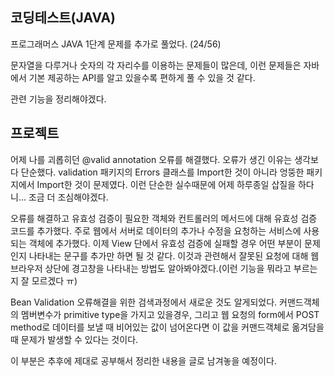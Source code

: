 코딩테스트(JAVA)
-------
프로그래머스 JAVA 1단계 문제를 추가로 풀었다. (24/56)

문자열을 다루거나 숫자의 각 자리수를 이용하는 문제들이 많은데, 이런 문제들은 자바에서 기본 제공하는 API를 알고 있을수록 편하게 풀 수 있을 것 같다.

관련 기능을 정리해야겠다.

프로젝트
-------
어제 나를 괴롭히던 @valid annotation 오류를 해결했다. 오류가 생긴 이유는 생각보다 단순했다. validation 패키지의 Errors 클래스를 Import한 것이 아니라 엉뚱한 패키지에서
Import한 것이 문제였다. 이런 단순한 실수때문에 어제 하루종일 삽질을 하다니... 조금 더 조심해야겠다.

오류를 해결하고 유효성 검증이 필요한 객체와 컨트롤러의 메서드에 대해 유효성 검증 코드를 추가했다. 주로 웹에서 서버로 데이터의 추가나 수정을 요청하는 서비스에 사용되는 객체에
추가했다. 이제 View 단에서 유효성 검증에 실패할 경우 어떤 부분이 문제인지 나타내는 문구를 추가만 하면 될 것 같다. 이것과 관련해서 잘못된 요청에 대해 웹브라우저 상단에 경고창을 
나타내는 방법도 알아봐야겠다.(이런 기능을 뭐라고 부르는지 잘 모르겠다 ㅠ)

Bean Validation 오류해결을 위한 검색과정에서 새로운 것도 알게되었다. 커맨드객체의 멤버변수가 primitive type을 가지고 있을경우,
그리고 웹 요청의 form에서 POST method로 데이터를 보낼 때 비어있는 값이 넘어온다면 이 값을 커맨드객체로 옮겨담을 때 문제가 발생할 수 있다는 것이다.

이 부분은 추후에 제대로 공부해서 정리한 내용을 글로 남겨놓을 예정이다.
